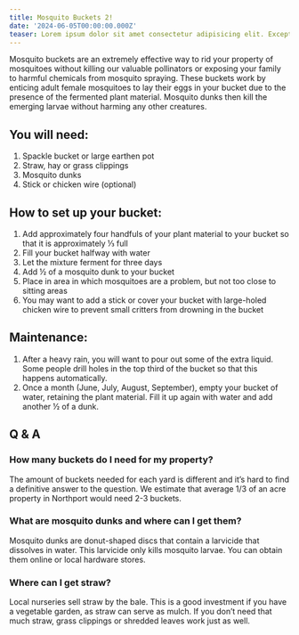 ```yaml
---
title: Mosquito Buckets 2!
date: '2024-06-05T00:00:00.000Z'
teaser: Lorem ipsum dolor sit amet consectetur adipisicing elit. Excepturi, fugit.
---
```


Mosquito buckets are an extremely effective way to rid your property of mosquitoes without killing our valuable pollinators or exposing your family to harmful chemicals from mosquito spraying. These buckets work by enticing adult female mosquitoes to lay their eggs in your bucket due to the presence of the fermented plant material. Mosquito dunks then kill the emerging larvae without harming any other creatures.

## You will need:

1. Spackle bucket or large earthen pot
2. Straw, hay or grass clippings
3. Mosquito dunks
4. Stick or chicken wire (optional)

## How to set up your bucket:

1. Add approximately four handfuls of your plant material to your bucket so that it is approximately ⅓ full
2. Fill your bucket halfway with water
3. Let the mixture ferment for three days
4. Add ½ of a mosquito dunk to your bucket
5. Place in area in which mosquitoes are a problem, but not too close to sitting areas
6. You may want to add a stick or cover your bucket with large-holed chicken wire to prevent small critters from drowning in the bucket

## Maintenance:

1. After a heavy rain, you will want to pour out some of the extra liquid. Some people drill holes in the top third of the bucket so that this happens automatically.
2. Once a month (June, July, August, September), empty your bucket of water, retaining the plant material. Fill it up again with water and add another ½ of a dunk.

## Q & A

### How many buckets do I need for my property?

The amount of buckets needed for each yard is different and it’s hard to find a definitive answer to the question. We estimate that average 1/3 of an acre property in Northport would need 2-3 buckets.

### What are mosquito dunks and where can I get them?

Mosquito dunks are donut-shaped discs that contain a larvicide that dissolves in water. This larvicide only kills mosquito larvae. You can obtain them online or local hardware stores.

### Where can I get straw?

Local nurseries sell straw by the bale. This is a good investment if you have a vegetable garden, as straw can serve as mulch. If you don’t need that much straw, grass clippings or shredded leaves work just as well.
